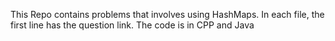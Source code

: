 This Repo contains problems that involves using HashMaps. In each file, the first line has the question link. The code is in CPP and Java
